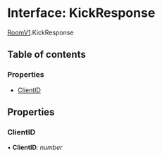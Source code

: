 # Interface: KickResponse

[RoomV1](../modules/roomv1.md).KickResponse

## Table of contents

### Properties

- [ClientID](roomv1.kickresponse.md#clientid)

## Properties

### ClientID

• **ClientID**: *number*
